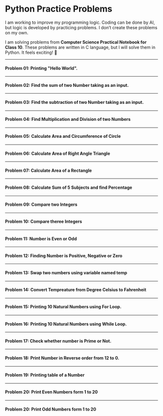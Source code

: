 # Python Practice Problems

I am working to improve my programming logic. Coding can be done by AI, but logic is developed by practicing problems. I don’t create these problems on my own.

I am solving problems from **Computer Science Practical Notebook for Class 10**. These problems are written in C language, but I will solve them in Python. It feels exciting! 🎉

---
#### Problem 01: Printing "Hello World".

---
#### Problem 02: Find the sum of two Number taking as an input.

---
#### Problem 03: Find the subtraction of two Number taking as an input.

---
#### Problem 04: Find Multiplication and Division of two Numbers

---
#### Problem 05: Calculate Area and Circumference of Circle

---
#### Problem 06: Calculate Area of Right Angle Triangle

---
#### Problem 07: Calculate Area of a Rectangle

---
#### Problem 08: Calculate Sum of 5 Subjects and find Percentage

---
#### Problem 09: Compare two Integers

--- 
#### Problem 10: Compare theree Integers

---
#### Problem 11: Number is Even or Odd

---
#### Problem 12: Finding Number is Positive, Negative or Zero

---
#### Problem 13: Swap two numbers using variable named temp

---
#### Problem 14: Convert Tempreature from Degree Celsius to Fahrenheit

---
#### Problem 15: Printing 10 Natural Numbers using For Loop.

---
#### Problem 16: Printing 10 Natural Numbers using While Loop.

---
#### Problem 17: Check whether number is Prime or Not.

---
#### Problem 18: Print Number in Reverse order from 12 to 0.

---
#### Problem 19: Printing table of a Number

---
#### Problem 20: Print Even Numbers form 1 to 20

---
#### Problem 20: Print Odd Numbers form 1 to 20